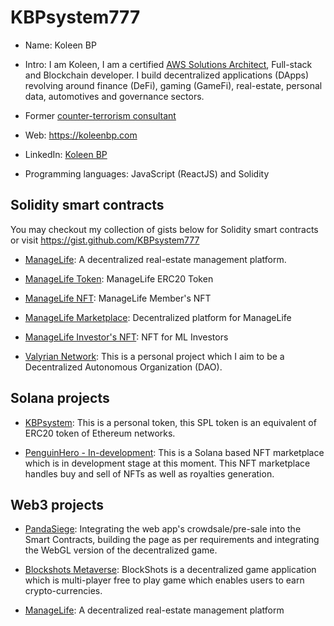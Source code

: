 # KBPsystem777
- Name: Koleen BP
- Intro: I am Koleen, I am a certified [AWS Solutions Architect](https://www.credly.com/badges/4ee1f735-b7e0-40bd-b679-794ea1bcf385/public_url), Full-stack and Blockchain developer. I build decentralized applications (DApps) revolving around finance (DeFi), gaming (GameFi), real-estate, personal data, automotives and governance sectors.
- Former [counter-terrorism consultant](https://www.un.org/en/ga/sixth/75/int_terrorism/philippines_e.pdf)
- Web: https://koleenbp.com
- LinkedIn: [Koleen BP](https://www.linkedin.com/in/koleenbp)

- Programming languages: JavaScript (ReactJS) and Solidity

## Solidity smart contracts

You may checkout my collection of gists below for Solidity smart contracts or visit https://gist.github.com/KBPsystem777

- [ManageLife](https://managelife.co): A decentralized real-estate management platform.
- [ManageLife Token](https://etherscan.io/address/0x113361a5ca06a36b63646d6ab076f3d040970c97): ManageLife ERC20 Token
- [ManageLife NFT](https://etherscan.io/address/0x5aa43df98b3fa29595c2884f16ee977fbf3ec344): ManageLife Member's NFT
- [ManageLife Marketplace](https://etherscan.io/address/0x81906929b10416a65a305d498267fe20adfc4746): Decentralized platform for ManageLife
- [ManageLife Investor's NFT](https://etherscan.io/address/0x553e305f2d8dca274b19b1cef35720d4bc7f8fa0): NFT for ML Investors

- [Valyrian Network](https://vlnt.vercel.app/): This is a personal project which I aim to be a Decentralized Autonomous Organization (DAO).


## Solana projects
- [KBPsystem](https://solscan.io/address/H5HRuvo7SxVyLaWZqN4gKAR4bmiS9boh9EDuEQgdtqyZ?cluster=devnet): This is a personal token, this SPL token is an equivalent of ERC20 token of Ethereum networks.

- [PenguinHero - In-development](): This is a Solana based NFT marketplace which is in development stage at this moment. This NFT marketplace handles buy and sell of NFTs as well as royalties generation.

## Web3 projects
- [PandaSiege](https://pandasiege.app/): Integrating the web app's crowdsale/pre-sale into the Smart Contracts, building the page as per requirements and integrating the WebGL version of the decentralized game.

- [Blockshots Metaverse](https://blockshots.io/): BlockShots is a decentralized game application which is multi-player free to play game which enables users to earn crypto-currencies.

- [ManageLife](https://www.managelife.co): A decentralized real-estate management platform


